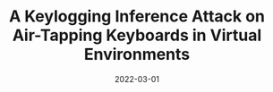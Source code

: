 ---
title: "A Keylogging Inference Attack on Air-Tapping Keyboards in Virtual Environments"
collection: publications
permalink: /publication/2022-01-01-A-Keylogging-Inference-Attack-on-Air-Tapping-Keyboards-in-Virtual-Environments
date: 2022-03-01
venue: 'In the proceedings of IEEE Conference on Virtual Reality and 3D User Interfaces, VR 2022, Christchurch, New Zealand, March 12-16, 2022'
link: 'https://doi.org/10.1109/VR51125.2022.00098'
github: 'https://github.com/davidmohaisen/keytap-detection'
citation: 'Ulku Meteriz-Yildiran,  Necip Yildiran,  Amro Awad,  David Mohaisen, &quot;A Keylogging Inference Attack on Air-Tapping Keyboards in Virtual Environments.&quot; In the proceedings of IEEE Conference on Virtual Reality and 3D User Interfaces, VR 2022, Christchurch, New Zealand, March 12-16, 2022, 2022.'
---